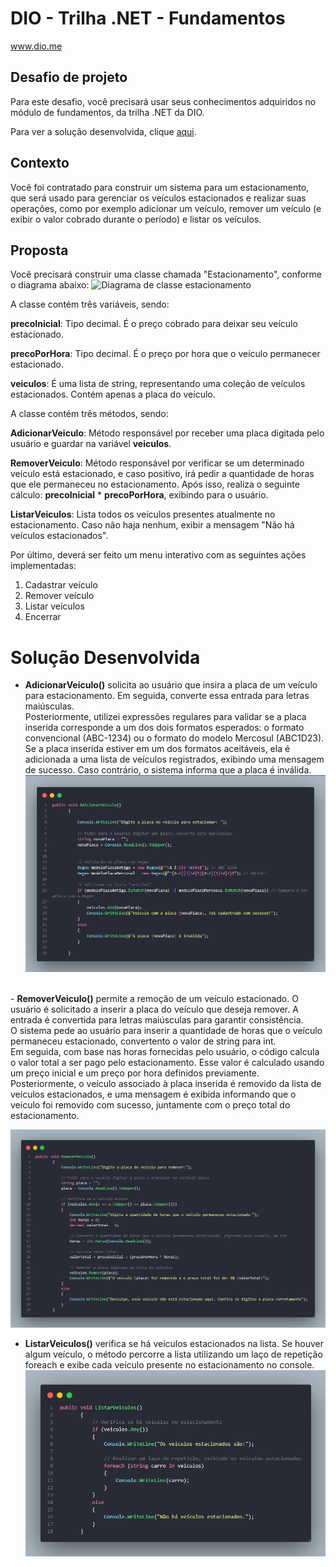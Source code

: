 # DIO - Trilha .NET - Fundamentos
www.dio.me

## Desafio de projeto
Para este desafio, você precisará usar seus conhecimentos adquiridos no módulo de fundamentos, da trilha .NET da DIO.

Para ver a solução desenvolvida, clique [aqui](#solucao).


## Contexto
Você foi contratado para construir um sistema para um estacionamento, que será usado para gerenciar os veículos estacionados e realizar suas operações, como por exemplo adicionar um veículo, remover um veículo (e exibir o valor cobrado durante o período) e listar os veículos.

## Proposta
Você precisará construir uma classe chamada "Estacionamento", conforme o diagrama abaixo:
![Diagrama de classe estacionamento](diagrama_classe_estacionamento.png)

A classe contém três variáveis, sendo:

**precoInicial**: Tipo decimal. É o preço cobrado para deixar seu veículo estacionado.

**precoPorHora**: Tipo decimal. É o preço por hora que o veículo permanecer estacionado.

**veiculos**: É uma lista de string, representando uma coleção de veículos estacionados. Contém apenas a placa do veículo.

A classe contém três métodos, sendo:

**AdicionarVeiculo**: Método responsável por receber uma placa digitada pelo usuário e guardar na variável **veiculos**.

**RemoverVeiculo**: Método responsável por verificar se um determinado veículo está estacionado, e caso positivo, irá pedir a quantidade de horas que ele permaneceu no estacionamento. Após isso, realiza o seguinte cálculo: **precoInicial** * **precoPorHora**, exibindo para o usuário.

**ListarVeiculos**: Lista todos os veículos presentes atualmente no estacionamento. Caso não haja nenhum, exibir a mensagem "Não há veículos estacionados".

Por último, deverá ser feito um menu interativo com as seguintes ações implementadas:
1. Cadastrar veículo
2. Remover veículo
3. Listar veículos
4. Encerrar


## <h1 id="solucao" >Solução Desenvolvida </h1> 

- <strong>AdicionarVeiculo()</strong> solicita ao usuário que insira a placa de um veículo para estacionamento. Em seguida, converte essa entrada para letras maiúsculas. </br>
Posteriormente, utilizei expressões regulares para validar se a placa inserida corresponde a um dos dois formatos esperados: o formato convencional (ABC-1234) ou o formato do modelo Mercosul (ABC1D23).</br>
Se a placa inserida estiver em um dos formatos aceitáveis, ela é adicionada a uma lista de veículos registrados, exibindo uma mensagem de sucesso. Caso contrário, o sistema informa que a placa é inválida.</br>
![AdicionarVeiculo](AdiconarVeiculo.png) 
</br>
- <strong>RemoverVeiculo()</strong> permite a remoção de um veículo estacionado. O usuário é solicitado a inserir a placa do veículo que deseja remover. A entrada é convertida para letras maiúsculas para garantir consistência.</br>
O sistema pede ao usuário para inserir a quantidade de horas que o veículo permaneceu estacionado, convertento o valor de string para int.</br>
Em seguida, com base nas horas fornecidas pelo usuário, o código calcula o valor total a ser pago pelo estacionamento. Esse valor é calculado usando um preço inicial e um preço por hora definidos previamente.</br>
Posteriormente, o veículo associado à placa inserida é removido da lista de veículos estacionados, e uma mensagem é exibida informando que o veículo foi removido com sucesso, juntamente com o preço total do estacionamento.</br>

![RemoverVeiculo](RemoverVeiculo.png)
</br>

- <strong>ListarVeiculos()</strong> verifica se há veículos estacionados na lista. Se houver algum veículo, o método percorre a lista utilizando um laço de repetição foreach e exibe cada veículo presente no estacionamento no console.</br>
![ListarVeiculo](ListarVeiculo.png)